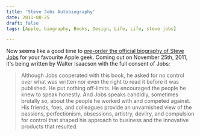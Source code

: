 ```yaml
---
title: 'Steve Jobs Autobiography'
date: 2011-08-25
draft: false
tags: [Apple, biography, Books, Design, Life, Life, steve jobs]

---
```


Now seems like a good time to [pre-order the official biography of Steve Jobs](http://www.amazon.ca/gp/product/1451648537/ref=as_li_ss_tl?ie=UTF8&tag=farawsoclos0a-20&linkCode=as2&camp=15121&creative=390961&creativeASIN=1451648537) for your favourite Apple geek. Coming out on November 25th, 2011, it's being written by Walter Isaacson with the full consent of Jobs:

> Although Jobs cooperated with this book, he asked for no control over what was written nor even the right to read it before it was published. He put nothing off-limits. He encouraged the people he knew to speak honestly. And Jobs speaks candidly, sometimes brutally so, about the people he worked with and competed against. His friends, foes, and colleagues provide an unvarnished view of the passions, perfectionism, obsessions, artistry, devilry, and compulsion for control that shaped his approach to business and the innovative products that resulted.
